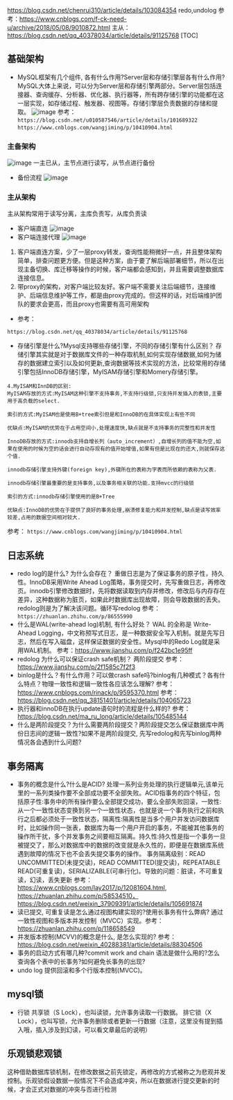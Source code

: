 

https://blog.csdn.net/chenrui310/article/details/103084354
redo,undolog 参考：https://www.cnblogs.com/f-ck-need-u/archive/2018/05/08/9010872.html
主从：https://blog.csdn.net/qq_40378034/article/details/91125768
[TOC]
## 基础架构
- MySQL框架有几个组件, 各有什么作用?Server层和存储引擎层各有什么作用?
MySQL大体上来说，可以分为Server层和存储引擎两部分。Server层包括连接器、查询缓存、分析器、优化器、执行器等，所有跨存储引擎的功能都在这一层实现，如存储过程、触发器、视图等。存储引擎层负责数据的存储和提取。
![image](https://user-images.githubusercontent.com/24525404/113466218-82657c80-946c-11eb-9cf8-066c2a514c41.png)
参考：
`https://blog.csdn.net/u010587546/article/details/101689322`
`https://www.cnblogs.com/wangjiming/p/10410904.html`
### 主备架构
![image](https://user-images.githubusercontent.com/24525404/118396799-c8c11480-b683-11eb-9754-22daefc0ab62.png)
一主已从，主节点进行读写，从节点进行备份
- 备份流程
![image](https://user-images.githubusercontent.com/24525404/118396832-e7271000-b683-11eb-964b-c77e0b99518b.png)
### 主从架构
主从架构常用于读写分离，主库负责写，从库负责读
- 客户端直连
![image](https://user-images.githubusercontent.com/24525404/118397185-610bc900-b685-11eb-8aaf-20dc12616a1f.png)
- 客户端连接代理
![image](https://user-images.githubusercontent.com/24525404/118397242-af20cc80-b685-11eb-9450-878082a60e81.png)
1. 客户端直连方案，少了一层proxy转发，查询性能稍微好一点，并且整体架构简单，排查问题更方便。但是这种方案，由于要了解后端部署细节，所以在出现主备切换、库迁移等操作的时候，客户端都会感知到，并且需要调整数据库连接信息。
2. 带proxy的架构，对客户端比较友好。客户端不需要关注后端细节，连接维护、后端信息维护等工作，都是由proxy完成的。但这样的话，对后端维护团队的要求会更高，而且proxy也需要有高可用架构
- 参考：
```
https://blog.csdn.net/qq_40378034/article/details/91125768
```

- 存储引擎是什么?Mysql支持哪些存储引擎，不同的存储引擎有什么区别？
存储引擎其实就是对于数据库文件的一种存取机制,如何实现存储数据,如何为储存的数据建立索引以及如何更新,查询数据等技术实现的方法，比较常用的存储引擎包括InnoDB存储引擎，MyISAM存储引擎和Momery存储引擎。
```
4.MyISAM和InnDB的区别:
MyISAM存放的方式:MyISAM这种引擎不支持事务,不支持行级锁,只支持并发插入的表锁,主要用于高负载的select.

索引的方式:MyISAM也是使用B+tree索引但是和InnoDB的在具体实现上有些不同

优缺点:MyISAM的优势在于占用空间小,处理速度快,缺点就是不支持事务的完整性和并发性

InnoDB存放的方式:innodb支持自增长列（auto_increment）,自增长列的值不能为空,如果在使用的时候为空的话会进行自动存现有的值开始增值,如果有但是比现在的还大,则就保存这个值.

innodb存储引擎支持外键(foreign key),外键所在的表称为字表而所依赖的表称为父表.

innodb存储引擎最重要的是支持事务,以及事务相关联的功能.支持mvcc的行级锁

索引的方式:innodb存储引擎使用的是B+Tree

优缺点:InnoDB的优势在于提供了良好的事务处理,崩溃修复能力和并发控制,缺点是读写效率较差,占用的数据空间相对较大.
```
参考：
`https://www.cnblogs.com/wangjiming/p/10410904.html`
## 日志系统
- redo log的是什么? 为什么会存在？
重做日志是为了保证事务的原子性，持久性。InnoDB采用Write Ahead Log策略，事务提交时，先写重做日志，再修改页。innodb引擎修改数据时，先将数据读取到内存并修改，修改后与内存存在差异，这种数据称为脏页，如果此时数据库出现故障，则会导致数据的丢失。redolog则是为了解决该问题。循环写redolog
参考：`https://zhuanlan.zhihu.com/p/86555990`
- 什么是WAL(write-ahead log)机制, 有什么好处？
WAL 的全称是 Write-Ahead Logging，中文称预写式日志，是一种数据安全写入机制。就是先写日志，然后在写入磁盘，这样保证数据的安全性。Mysql中的Redo Log就是采用WAL机制。
参考：https://www.jianshu.com/p/f242bc1e95ff
- redolog 为什么可以保证crash safe机制？
两阶段提交
参考：https://www.jianshu.com/p/2f1585c7f2f3
- binlog是什么？有什么作用？可以做crash safe吗?binlog有几种模式？各有什么特点？物理一致性和逻辑一致性各应该怎么理解?
参考：https://www.cnblogs.com/rinack/p/9595370.html
参考：https://blog.csdn.net/qq_38151401/article/details/104065723
- 执行器和innoDB在执行update语句时的流程是什么样的?
参考：https://blog.csdn.net/ma_ru_long/article/details/105485144
- 什么是两阶段提交？为什么需要两阶段提交？两阶段提交怎么保证数据库中两份日志间的逻辑一致性?如果不是两阶段提交, 先写redolog和先写binlog两种情况各会遇到什么问题?
## 事务隔离
- 事务的概念是什么?什么是ACID?
处理一系列业务处理的执行逻辑单元,该单元里的一系列类操作要不全部成功要不全部失败。ACID指事务的四个特征，包括原子性:事务中的所有操作要么全部提交成功，要么全部失败回滚，一致性:从一个一致性状态变换到另一个一致性状态，也就是说一个事务执行之前和执行之后都必须处于一致性状态，隔离性:隔离性是当多个用户并发访问数据库时，比如操作同一张表，数据库为每一个用户开启的事务，不能被其他事务的操作所干扰，多个并发事务之间要相互隔离。持久性:持久性是指一个事务一旦被提交了，那么对数据库中的数据的改变就是永久性的，即便是在数据库系统遇到故障的情况下也不会丢失提交事务的操作。
事务隔离级别：READ UNCOMMITTED(未提交读)，READ COMMITTED(提交读)，REPEATABLE READ(可重复读)，SERIALIZABLE(可串行化)。导致的问题：脏读，不可重复读，幻读，丢失更新
参考：https://www.cnblogs.com/lay2017/p/12081604.html, https://zhuanlan.zhihu.com/p/58534510，https://blog.csdn.net/weixin_37909391/article/details/105691874
- 读已提交, 可重复读是怎么通过视图构建实现的?使用长事务有什么弊病?
通过一致性视图和多版本并发控制（MVCC）实现。参考：https://zhuanlan.zhihu.com/p/118658549
- 并发版本控制(MCVV)的概念是什么, 是怎么实现的?
参考：https://blog.csdn.net/weixin_40288381/article/details/88304506
- 事务的启动方式有哪几种?commit work and chain 语法是做什么用的?怎么查询各个表中的长事务?如何避免长事务的出现?
- undo log
提供回滚和多个行版本控制(MVCC)。
## mysql锁
- 行锁
共享锁（S Lock），也叫读锁，允许事务读取一行数据。
排它锁（X Lock），也叫写锁，允许事务删除或者更新一行数据（注意，这里没有提到插入哦，插入涉及到幻读，可以看文章最后的说明）
## 乐观锁悲观锁
这种借助数据库锁机制，在修改数据之前先锁定，再修改的方式被称之为悲观并发控制。乐观锁假设数据一般情况下不会造成冲突，所以在数据进行提交更新的时候，才会正式对数据的冲突与否进行检测
